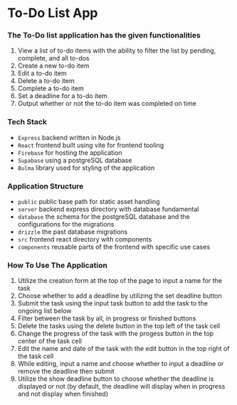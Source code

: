 # To-Do List App

### The To-Do list application has the given functionalities

1. View a list of to-do items with the ability to filter the list by pending, complete, and all to-dos
2. Create a new to-do item
3. Edit a to-do item
4. Delete a to-do item
5. Complete a to-do item
6. Set a deadline for a to-do item
7. Output whether or not the to-do item was completed on time 

### Tech Stack

- `Express` backend written in Node.js
- `React` frontend built using vite for frontend tooling
- `Firebase` for hosting the application
- `Supabase` using a postgreSQL database
- `Bulma` library used for styling of the application

### Application Structure

- `public` public base path for static asset handling
- `server` backend express directory with database fundamental
- `database` the schema for the postgreSQL database and the configurations for the migrations
- `drizzle` the past database migrations
- `src` frontend react directory with components
- `components` reusable parts of the frontend with specific use cases

### How To Use The Application

1. Utilize the creation form at the top of the page to input a name for the task
2. Choose whether to add a deadline by utilizing the set deadline button
3. Submit the task using the input task button to add the task to the ongoing list below
4. Filter between the task by all, in progress or finished buttons
5. Delete the tasks using the delete button in the top left of the task cell
6. Change the progress of the task with the progess button in the top center of the task cell
7. Edit the name and date of the task with the edit button in the top right of the task cell
8. While editing, input a name and choose whether to input a deadline or remove the deadline then submit
9. Utilize the show deadline button to choose whether the deadline is displayed or not (by default, the deadline will display when in progress and not display when finished)